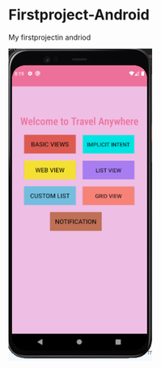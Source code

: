 # Firstproject-Android

My firstprojectin andriod


![alt tag](https://github.com/wiemp10/Firstproject-Android/blob/main/Capture.PNG)
